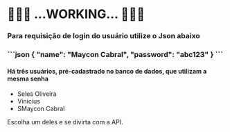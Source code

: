 # 🚧🚧🚧 ...WORKING... 🚧🚧🚧

<h3>Para requisição de login do usuário utilize o Json abaixo<h3/>
```json
    {
	"name": "Maycon Cabral",	
	"password": "abc123"	
}
```
    <h4>Há três usuários, pré-cadastrado no banco de dados, que utilizam a mesma senha</h4>
    <ul>
        <li>Seles Oliveira</li>  
        <li>Vinicius</li> 
        <li>SMaycon Cabral</li> 
    </ul>
    <p>Escolha um deles e se divirta com a API.</p>
